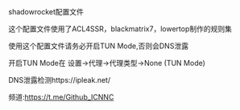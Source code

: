 shadowrocket配置文件

这个配置文件使用了ACL4SSR，blackmatrix7，lowertop制作的规则集

使用这个配置文件请务必开启TUN Mode,否则会DNS泄露

开启TUN Mode在 设置->代理->代理类型->None (TUN Mode)

DNS泄露检测https://ipleak.net/

频道:https://t.me/Github_ICNNC
